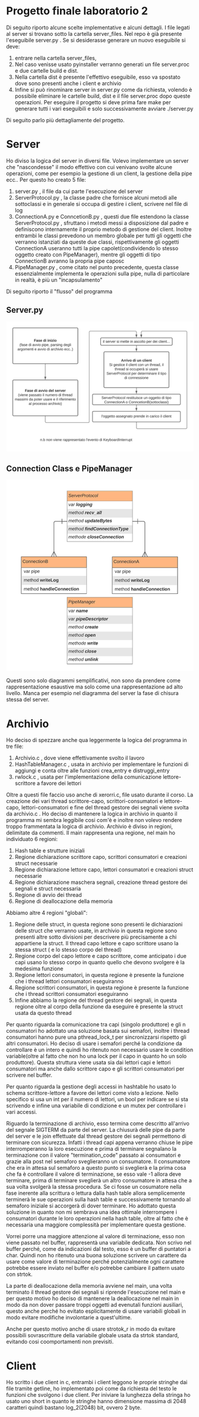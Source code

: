 # Progetto finale laboratorio 2

Di seguito riporto alcune scelte implementative e alcuni dettagli.
I file legati al server si trovano sotto la cartella server_files. Nel repo è già presente l'eseguibile server.py .  Se si desiderasse generare un nuovo eseguibile si deve:
1. entrare nella cartella server_files,
2. Nel caso venisse usato pyinstaller verranno generati un file server.proc e due cartelle build e dist. 
3. Nella cartella dist è presente l'effettivo eseguibile, esso va spostato dove sono presenti anche i client e archivio
4. Infine si può rinominare server in server.py come da richiesta, volendo è possibile eliminare le cartelle build, dist e il file server.proc dopo queste operazioni. Per eseguire il progetto si deve prima fare make per generare tutti i vari eseguibili e solo successivamente avviare ./server.py

Di seguito parlo più dettagliamente del progetto.
# Server

Ho diviso la logica del server in diversi file. Volevo implementare un server che "nascondesse" il modo effettivo con cui venivano svolte alcune operazioni, come per esempio la gestione di un client, la gestione della pipe ecc..
Per questo ho creato 5 file:
1. server.py , il file da cui parte l'esecuzione del server
2. ServerProtocol.py , la classe padre che fornisce alcuni metodi alle sottoclassi e in generale si occupa di gestire i client, scrivere nel file di log
3. ConnectionA.py e ConncetionB.py , questi due file estendono la classe ServerProtocol.py , sfruttano i metodi messi a disposizione dal padre e definiscono internamente il proprio metodo di gestione del client. Inoltre entrambi le classi prevedono un membro globale per tutti gli oggetti che verranno istanziati da queste due classi, rispettivamente gli oggetti ConnectionA useranno tutti la pipe capolet(condividendo lo stesso oggetto creato con PipeManager), mentre gli oggetti di tipo ConnectionB avranno la propria pipe caposc
4. PipeManager.py , come citato nel punto precedente, questa classe essenzialmente implementa le operazioni sulla pipe, nulla di particolare in realtà, è più un "incapsulamento"

Di seguito riporto il "flusso" del programma
## Server.py

![server image](images/server.jpeg)


## Connection Class e PipeManager

![image](images/connection_and_pipe.jpeg)

Questi sono solo diagrammi semplificativi, non sono da prendere come rappresentazione esaustive ma solo come una rappresentazione ad alto livello. Manca per esempio nel diagramma del server la fase di chisura stessa del server. 




# Archivio
Ho deciso di spezzare anche qua leggermente la logica del programma in tre file:
1. Archivio.c , dove viene effettivamente svolto il lavoro
2. HashTableManager.c , usata in archivio per implementare le funzioni di aggiungi e conta oltre alle funzioni crea_entry e distruggi_entry
3. rwlock.c , usata per l'implementazione della comunicazione lettore-scrittore a favore dei lettori

Oltre a questi file faccio uso anche di xerorri.c, file usato durante il corso.
La creazione dei vari thread scrittore-capo, scrittori-consumatori e lettore-capo, lettori-consumatori e fine del thread gestore dei segnali viene svolta da archivio.c . Ho deciso di mantenere la logica in archivio in quanto il programma mi sembra leggibile cosi com'è e inoltre non volevo rendere troppo frammentata la logica di archivio.
Archivio è diviso in regioni, delimitate da commenti. Il main rappresenta una regione, nel main ho individuato 6 regioni:
1. Hash table e strutture iniziali
2.  Regione dichiarazione scrittore capo, scrittori consumatori e creazioni struct necessarie 
3. Regione dichiarazione lettore capo, lettori consumatori e creazioni struct necessarie
4.  Regione dichiarazione maschera segnali, creazione thread gestore dei segnali e struct necessaria
5. Regione di avvio dei thread
6. Regione di deallocazione della memoria 

Abbiamo altre 4 regioni "globali":
1. Regione delle struct, in questa regione sono presenti le dichiarazioni delle struct che verranno usate, in archivio in questa regione sono presenti altre sotto divisioni per descrivere più precisamente a chi appartiene la struct. Il thread capo lettore e capo scrittore usano la stessa struct ( e lo stesso corpo del thread)
2. Regione corpo del capo lettore e capo scrittore, come anticipato i due capi usano lo stesso corpo in quanto quello che devono svolgere è la medesima funzione
3. Regione lettori consumatori, in questa regione è presente la funzione che i thread lettori consumatori eseguiranno
4. Regione scrittori consumatori, in questa regione è presente la funzione che i thread scrittori consumatori eseguiranno    
5.  Infine abbiamo la regione del thread gestore dei segnali, in questa regione oltre al corpo della funzione da eseguire è presente la struct usata da questo thread

Per quanto riguarda la comunicazione tra capi (singolo produttore) e gli n consumatori ho adottato una soluzione basata sui semafori, inoltre i thread consumatori hanno pure una pthread_lock_t per sincronizzarsi rispetto gli altri consumatori. Ho deciso di usare i semafori perché la condizione da controllare è un intero e quindi ho ritenuto non necessario usare le condition variable(oltre al fatto che non ho una lock per il capo in quanto ho un solo produttore). Questa struttura viene usata sia dai lettori capi e lettori consumatori ma anche dallo scrittore capo e gli scrittori consumatori per scrivere nel buffer.

Per quanto riguarda la gestione degli accessi in hashtable ho usato lo schema scrittore-lettore a favore dei lettori come visto a lezione. Nello specifico si usa un int per il numero di lettori, un bool per indicare se si sta scrivendo e infine una variabile di condizione e un mutex per controllare i vari accessi.

Riguardo la terminazione di archivio, esso termina come descritto all'arrivo del segnale SIGTERM da parte del server. La chiusurà delle pipe da parte del server e le join effettuate dal thread gestore dei segnali permettono di terminare con sicurezza.
Infatti i thread capi appena verranno chiuse le pipe interromperanno la loro esecuzione e prima di terminare segnalano la terminazione con il valore "termination_code" passato ai consumatori e grazie alla post nel semaforo sveglieranno un consumatore. Il consumatore che era in attesa sul semaforo a questo punto si sveglierà e la prima cosa che fa è controllare il valore di terminazione, se esso vale -1 allora deve terminare, prima di terminare sveglierà un altro consumatore in attesa che a sua volta svolgerà la stessa procedura.
Se ci fosse un cosumatore nella fase inerente alla scrittura o lettura dalla hash table allora semplicemente terminerà le sue operazioni sulla hash table e successivamente tornando al semaforo iniziale si accorgerà di dover terminare. Ho adottato questa soluzione in quanto non mi sembrava una idea ottimale interrompere i consumatori durante le loro operazioni nella hash table, oltre al fatto che è necessaria una maggiore complessità per implementare questa gestione.

Vorrei porre una maggiore attenzione al valore di terminazione, esso non viene passato nel buffer, rappresentà una variabile dedicata. Non scrivo nel buffer perché, come da indicazioni dal testo, esso è un buffer di puntatori a char. Quindi non ho ritenuto una buona soluzione scrivere un carattere da usare come valore di terminazione perché potenzialmente ogni carattere potrebbe essere inviato nel buffer e/o potrebbe cambiare il pattern usato con strtok.

La parte di deallocazione della memoria avviene nel main, una volta terminato il thread gestore dei segnali si riprende l'esecuzione nel main e per questo motivo ho deciso di mantenere la deallocazione nel main in modo da non dover passare troppi oggetti ad evenutali funzioni ausiliari, questo anche perché ho evitato esplicitamente di usare variabili globali in modo evitare modifiche involontarie a quest'ultime.

Anche per questo motivo anche di usare strotok_r in modo da evitare possibili sovrascritture della variabile globale usata da strtok standard, evitando cosi coomportamenti non previsiti.

 # Client
 Ho scritto i due client in c, entrambi i client leggono le proprie stringhe dai file tramite getline, ho implementato poi come da richiesta del testo le funzioni che svolgono i due client.
 Per iniviare la lunghezza della stringa ho usato uno short in quanto le stringhe hanno dimensione massima di 2048 caratteri quindi bastano log_2(2048) bit, ovvero 2 byte.



